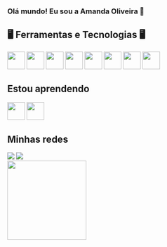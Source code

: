 ### Olá mundo! Eu sou a Amanda Oliveira 👋

## 🖥️ Ferramentas e Tecnologias 🖥️
<div style="display: inline-block;">
<img loading="lazy" src="https://cdn.jsdelivr.net/gh/devicons/devicon/icons/html5/html5-original.svg" width="40" height="40"/>
<img loading="lazy" src="https://cdn.jsdelivr.net/gh/devicons/devicon/icons/css3/css3-original.svg" width="40" height="40" />
<img src="https://cdn.jsdelivr.net/gh/devicons/devicon/icons/vscode/vscode-original.svg" width="40" height="40" />
<img src="https://cdn.jsdelivr.net/gh/devicons/devicon/icons/javascript/javascript-plain.svg" width="40" height="40" />
<img src="https://cdn.jsdelivr.net/gh/devicons/devicon/icons/python/python-original.svg" width="40" height="40"/>
<img src="https://cdn.jsdelivr.net/gh/devicons/devicon@latest/icons/pandas/pandas-original-wordmark.svg" width="40" height="40"/>
<img src="https://cdn.jsdelivr.net/gh/devicons/devicon@latest/icons/sass/sass-original.svg" width="40" height="40"/>
<img src="https://cdn.jsdelivr.net/gh/devicons/devicon@latest/icons/bootstrap/bootstrap-original-wordmark.svg" width="40" height="40" />          
</div>


## Estou aprendendo
<div style="display: inline-block;">
<img src="https://cdn.jsdelivr.net/gh/devicons/devicon/icons/react/react-original.svg" width="40" height="40"/>
<img src="https://cdn.jsdelivr.net/gh/devicons/devicon@latest/icons/jupyter/jupyter-original-wordmark.svg" width="40" height="40" />
</div>

## Minhas redes
<div style="display: inline-block;">
<a href="https://codepen.io/Amanda___" target="_blank"><img loading="lazy" src="https://img.shields.io/badge/Codepen-000?style=for-the-badge&logo=codepen&logoColor=white" target="_blank"></a>
<a href="https://www.linkedin.com/in/amanda-oliveira-016030168/" target="_blank"><img loading="lazy" src="https://img.shields.io/badge/-LinkedIn-%230077B5?style=for-the-badge&logo=linkedin&logoColor=white" target="_blank"></a>   
</div>
<br>
<img loading="lazy" height="180em" src="https://github-readme-stats.vercel.app/api/top-langs/?username=AmandaOliveira3&layout=compact&langs_count=7&theme=dracula"/>


<div id="header" align="center">
  <img src="https://komarev.com/ghpvc/?username=AmandaOliveira3&style=for-the-badge&color=blueviolet" alt=""/>
</div>

